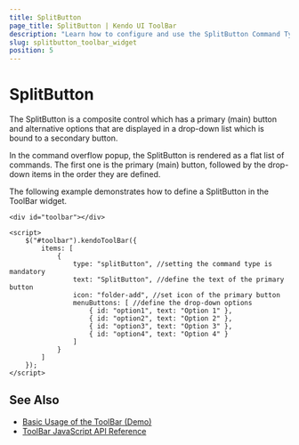 ```yaml
---
title: SplitButton
page_title: SplitButton | Kendo UI ToolBar
description: "Learn how to configure and use the SplitButton Command Type of the Kendo UI ToolBar widget."
slug: splitbutton_toolbar_widget
position: 5
---
```


# SplitButton

The SplitButton is a composite control which has a primary (main) button and alternative options that are displayed in a drop-down list which is bound to a secondary button.

In the command overflow popup, the SplitButton is rendered as a flat list of commands. The first one is the primary (main) button, followed by the drop-down items in the order they are defined.

The following example demonstrates how to define a SplitButton in the ToolBar widget.



    <div id="toolbar"></div>

    <script>
        $("#toolbar").kendoToolBar({
            items: [
                {
                    type: "splitButton", //setting the command type is mandatory
                    text: "SplitButton", //define the text of the primary button
                    icon: "folder-add", //set icon of the primary button
                    menuButtons: [ //define the drop-down options
                        { id: "option1", text: "Option 1" },
                        { id: "option2", text: "Option 2" },
                        { id: "option3", text: "Option 3" },
                        { id: "option4", text: "Option 4" }
                    ]
                }
            ]
        });
    </script>

## See Also

* [Basic Usage of the ToolBar (Demo)](https://demos.telerik.com/kendo-ui/toolbar/index)
* [ToolBar JavaScript API Reference](/api/javascript/ui/toolbar)
